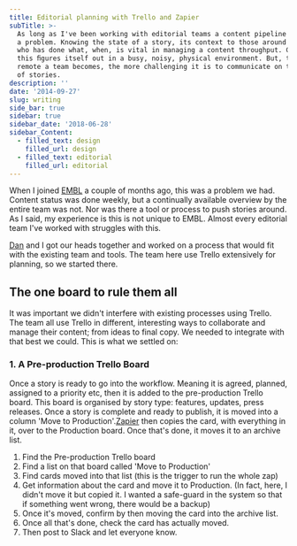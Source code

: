 ```yaml
---
title: Editorial planning with Trello and Zapier
subTitle: >-
  As long as I've been working with editorial teams a content pipeline has been
  a problem. Knowing the state of a story, its context to those around it, and
  who has done what, when, is vital in managing a content throughput. Generally,
  this ﬁgures itself out in a busy, noisy, physical environment. But, the more
  remote a team becomes, the more challenging it is to communicate on the state
  of stories.
description: ''
date: '2014-09-27'
slug: writing
side_bar: true
sidebar: true
sidebar_date: '2018-06-28'
sidebar_Content:
  - filled_text: design
    filled_url: design
  - filled_text: editorial
    filled_url: editorial
---
```




When I joined [EMBL](www.embl.org) a couple of months ago, this was a problem we had. Content status was done weekly, but a continually available overview by the entire team was not. Nor was there a tool or process to push stories around. As I said, my experience is this is not unique to EMBL. Almost every editorial team I've worked with struggles with this.	

[Dan](https://twitter.com/thenoyes) and I got our heads together and worked on a process that would fit with the existing team and tools. The team here use Trello extensively for planning, so we started there.
## The one board to rule them all
It was important we didn't interfere with existing processes using Trello. The team all use Trello in different, interesting ways to collaborate and manage their content; from ideas to final copy. We needed to integrate with that best we could. This is what we settled on:
### 1. A Pre-production Trello Board

Once a story is ready to go into the workflow. Meaning it is agreed, planned, assigned to a priority etc, then it is added to the pre-production Trello board. This board is organised by story type: features, updates, press releases. Once a story is complete and ready to publish, it is moved into a column 'Move to Production'.[Zapier](www.Zapier.com)  then copies the card, with everything in it, over to the Production board. Once that's done, it moves it to an archive list.
    
  1.  Find the Pre-production Trello board
  2.  Find a list on that board called 'Move to Production'
  3.  Find cards moved into that list (this is the trigger to run the whole zap)
  4.  Get information about the card and move it to Production. (In fact, here, I didn't move it but copied it. I wanted a safe-guard in the system so that if something went wrong, there would be a backup)
  5.  Once it's moved, confirm by then moving the card into the archive list.
  6.  Once all that's done, check the card has actually moved.
  7.  Then post to Slack and let everyone know.
	
